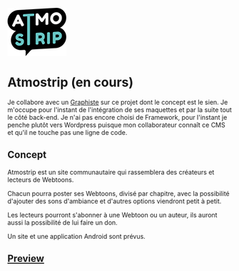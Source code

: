 ![img](assets/img/logo.png)

# Atmostrip (en cours)

Je collabore avec un [Graphiste](https://www.behance.net/MadMouseDesign) sur ce projet dont le concept est le sien. Je m'occupe pour l'instant de l'intégration de ses maquettes et par la suite tout le côté back-end. Je n'ai pas encore choisi de Framework, pour l'instant je penche plutôt vers Wordpress puisque mon collaborateur connaît ce CMS et qu'il ne touche pas une ligne de code.

## Concept

Atmostrip est un site communautaire qui rassemblera des créateurs et lecteurs de Webtoons.

Chacun pourra poster ses Webtoons, divisé par chapitre, avec la possibilité d'ajouter des sons d'ambiance et d'autres options viendront petit à petit.

Les lecteurs pourront s'abonner à une Webtoon ou un auteur, ils auront aussi la possibilité de lui faire un don.

Un site et une application Android sont prévus.


## [Preview](https://atmostrip.herokuapp.com/)
